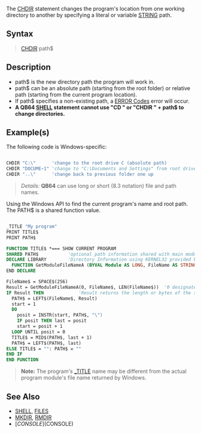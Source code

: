 The [CHDIR](CHDIR) statement changes the program's location from one working directory to another by specifying a literal or variable [STRING](STRING) path.

## Syntax

> [CHDIR](CHDIR) path$

## Description

* path$ is the new directory path the program will work in.
* path$ can be an absolute path (starting from the root folder) or relative path (starting from the current program location).
* If path$ specifies a non-existing path, a [ERROR Codes](ERROR-Codes) error will occur.
* **A QB64 [SHELL](SHELL) statement cannot use "CD " or "CHDIR " + path$ to change directories.**

## Example(s)

The following code is Windows-specific:

```vb

CHDIR "C:\"      'change to the root drive C (absolute path)
CHDIR "DOCUME~1" 'change to "C:\Documents and Settings" from root drive (relative path) 
CHDIR "..\"      'change back to previous folder one up 

```

> *Details:* **QB64** can use long or short (8.3 notation) file and path names.

Using the Windows API to find the current program's name and root path. The PATH$ is a shared function value.

```vb

_TITLE "My program"
PRINT TITLE$
PRINT PATH$

FUNCTION TITLE$ *=== SHOW CURRENT PROGRAM
SHARED PATH$           'optional path information shared with main module only
DECLARE LIBRARY        'Directory Information using KERNEL32 provided by Dav
  FUNCTION GetModuleFileNameA (BYVAL Module AS LONG, FileName AS STRING, BYVAL nSize AS LONG)
END DECLARE

FileName$ = SPACE$(256)
Result = GetModuleFileNameA(0, FileName$, LEN(FileName$))  '0 designates the current program
IF Result THEN             'Result returns the length or bytes of the string information
  PATH$ = LEFT$(FileName$, Result)
  start = 1
  DO
    posit = INSTR(start, PATH$, "\")
    IF posit THEN last = posit
    start = posit + 1
  LOOP UNTIL posit = 0
  TITLE$ = MID$(PATH$, last + 1)
  PATH$ = LEFT$(PATH$, last)
ELSE TITLE$ = "": PATH$ = ""
END IF
END FUNCTION 

```

> **Note:** The program's [_TITLE](_TITLE) name may be different from the actual program module's file name returned by Windows.

## See Also

* [SHELL](SHELL), [FILES](FILES)
* [MKDIR](MKDIR), [RMDIR](RMDIR)
* [$CONSOLE]($CONSOLE)
